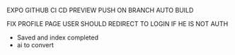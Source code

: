 EXPO
GITHUB
CI CD
PREVIEW
PUSH ON BRANCH AUTO BUILD

FIX PROFILE PAGE USER SHOULD REDIRECT TO LOGIN IF HE IS NOT AUTH

- Saved and index completed
- ai to convert
